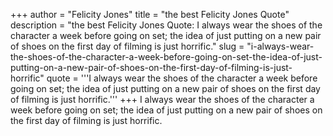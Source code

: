 +++
author = "Felicity Jones"
title = "the best Felicity Jones Quote"
description = "the best Felicity Jones Quote: I always wear the shoes of the character a week before going on set; the idea of just putting on a new pair of shoes on the first day of filming is just horrific."
slug = "i-always-wear-the-shoes-of-the-character-a-week-before-going-on-set-the-idea-of-just-putting-on-a-new-pair-of-shoes-on-the-first-day-of-filming-is-just-horrific"
quote = '''I always wear the shoes of the character a week before going on set; the idea of just putting on a new pair of shoes on the first day of filming is just horrific.'''
+++
I always wear the shoes of the character a week before going on set; the idea of just putting on a new pair of shoes on the first day of filming is just horrific.
